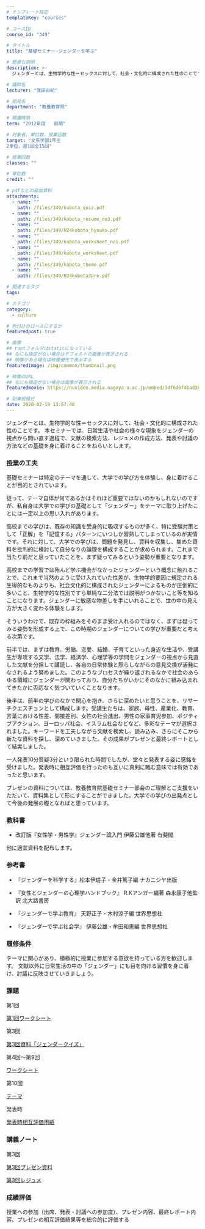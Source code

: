 ```yaml
---
# テンプレート指定
templateKey: "courses"

# コースID
course_id: "349"

# タイトル
title: "基礎セミナー-ジェンダーを学ぶ"

# 簡単な説明
description: >-
  ジェンダーとは、生物学的な性＝セックスに対して、社会・文化的に構成された性のことです。 本セミナーでは、日常生活や社会の様々な現象をジェンダーの視点から問い直す過程で、文献の検索方法、レジュメの作成方...

# 講師名
lecturer: "窪田由紀"

# 部局名
department: "教養教育院"

# 開講時限
term: "2012年度	前期"

# 対象者、単位数、授業回数
target: "文系学部1年生
2単位、週1回全15回"

# 授業回数
classes: ""

# 単位数
credit: ""

# pdfなどの追加資料
attachments: 
  - name: "" 
    path: /files/349/kubota_quiz.pdf
  - name: "" 
    path: /files/349/kubota_resume_no3.pdf
  - name: "" 
    path: /files/349/H24kubota_hyouka.pdf
  - name: "" 
    path: /files/349/kubota_worksheet_no1.pdf
  - name: "" 
    path: /files/349/kubota_worksheet.pdf
  - name: "" 
    path: /files/349/kubota_theme.pdf
  - name: "" 
    path: /files/349/H24kubota3pre.pdf

# 関連するタグ
tags:

# カテゴリ
category:
  - culture

# 色付けのロールにするか
featuredpost: true

# 画像
## rootフォルダはstaticになっている
## なにも指定がない場合はデフォルトの画像が表示される
## 映像がある場合は映像優先で表示する
featuredimage: /img/common/thumbnail.png

# 映像のURL
## なにも指定がない場合は画像が表示される
featuredmovie: https://nuvideo.media.nagoya-u.ac.jp/embed/3df6d6f4bad3bd115164c816b34ad7a82db87dc5

# 記事投稿日
date: 2020-02-19 13:57:40
---
```


ジェンダーとは、生物学的な性＝セックスに対して、社会・文化的に構成された性のことです。 本セミナーでは、日常生活や社会の様々な現象をジェンダーの視点から問い直す過程で、文献の検索方法、レジュメの作成方法、発表や討議の方法などの基礎を身に着けることをねらいとします。

### 授業の工夫


基礎セミナーは特定のテーマを通して、大学での学び方を体験し、身に着けることが目的とされています。

従って、テーマ自体が何であるかはそれほど重要ではないのかもしれないのですが、私自身は大学での学びの基礎として「ジェンダー」をテーマに取り上げたことには一定以上の思い入れがあります。

高校までの学びは、既存の知識を受身的に吸収するものが多く、特に受験対策として「正解」を「記憶する」パターンにいつしか習熟してしまっているのが実情です。それに対して、大学での学びは、問題を発見し、資料を収集し、集めた資料を批判的に検討して自分なりの論理を構成することが求められます。これまで当たり前だと思っていたことを、まず疑ってみるという姿勢が重要となります。

高校までの学習では殆んど学ぶ機会がなかったジェンダーという概念に触れることで、これまで当然のように受け入れていた性差が、生物学的要因に規定される生得的なものよりも、社会文化的に構成されたジェンダーによるものが圧倒的に多いこと、生物学的な性別ですら単純な二分法では説明がつかないこと等を知ることになります。ジェンダーに敏感な物差しを手にいれることで、世の中の見え方が大きく変わる体験をします。

そういうわけで、既存の枠組みをそのまま受け入れるのではなく、まずは疑ってみる姿勢を形成する上で、この時期のジェンダーについての学びが重要だと考える次第です。

前半では、まずは教育、労働、恋愛、結婚、子育てといった身近な生活や、受講生が専攻する文学、法学、経済学、心理学等の学問をジェンダーの視点から見直した文献を分担して講読し、各自の日常体験と照らしながらの意見交換が活発になされるよう努めました。このようなプロセスが繰り返されるなかで社会のあらゆる領域にジェンダーが関わっており、自分たちがいかにそのなかに組み込まれてきたかに否応なく気づいていくことなります。

後半は、前半の学びのなかで関心を抱き、さらに深めたいと思うことを、リサーチクエスチョンとして構成します。受講生たちは、家族、母性、産業化、教育、言葉における性差、間接差別、女性の社会進出、男性の家事育児参加、ポジティブアクション、ヨーロッパ社会、イスラム社会などなど、多彩なテーマが選択されました。キーワードを工夫しながら文献を検索し、読み込み、さらにそこから新たな資料を探し、深めていきました。その成果がプレゼンと最終レポートとして結実しました。

一人発表10分質疑3分という限られた時間でしたが、堂々と発表する姿に感銘を受けました。発表時に相互評価を行ったのも互いに真剣に臨む意味では有効であったと思います。

プレゼンの資料については、教養教育院基礎セミナー部会のご理解とご支援をいただいて、資料集として形にすることができました。大学での学びの出発点として今後の発展の礎となればと思っています。


### 教科書



* 改訂版『女性学・男性学』ジェンダー論入門 伊藤公雄他著 有斐閣

他に適宜資料を配布します。


### 参考書



* 『ジェンダーを科学する』松本伊瑳子・金井篤子編 ナカニシヤ出版

* 『女性とジェンダーの心理学ハンドブック』 R.Kアンガー編著 森永康子他監訳 北大路書房

* 『ジェンダーで学ぶ教育』 天野正子・木村涼子編  世界思想社

* 『ジェンダーで学ぶ社会学』 伊藤公雄・牟田和恵編 世界思想社


### 履修条件


テーマに関心があり、積極的に授業に参加する意欲を持っている方を歓迎します。 文献以外に日常生活の中の「ジェンダー」にも目を向ける習慣を身に着け、討議に反映させていきましょう。


### 課題


第1回

[第1回ワークシート](/files/349/kubota_worksheet_no1.pdf) 

第3回

[第3回資料「ジェンダークイズ」](/files/349/kubota_quiz.pdf) 

第4回〜第9回

[ワークシート](/files/349/kubota_worksheet.pdf) 

第10回

[テーマ](/files/349/kubota_theme.pdf) 

発表時

[発表時相互評価用紙](/files/349/H24kubota_hyouka.pdf) 


### 講義ノート


第3回

[第3回プレゼン資料](/files/349/H24kubota3pre.pdf) 

[第3回レジュメ](/files/349/kubota_resume_no3.pdf) 


### 成績評価


授業への参加（出席、発表・討議への参加度）、プレゼン内容、最終レポート内容、プレゼンの相互評価結果等を総合的に評価する
